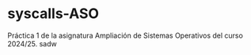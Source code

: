 # syscalls-ASO
Práctica 1 de la asignatura Ampliación de Sistemas Operativos del curso 2024/25.
sadw

